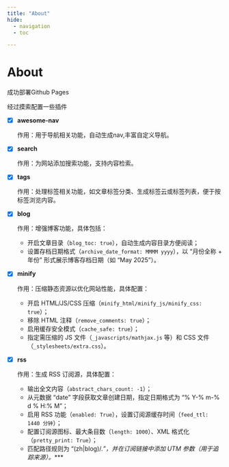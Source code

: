 ```yaml
---
title: "About"
hide:
  - navigation
  - toc

---
```


# About

成功部署Github Pages

经过摸索配置一些插件

- [x] **awesome-nav**

  作用：用于导航相关功能，自动生成nav,丰富自定义导航。

- [x] **search**
  
  作用：为网站添加搜索功能，支持内容检索。
  
- [x] **tags**
  
  作用：处理标签相关功能，如文章标签分类、生成标签云或标签列表，便于按标签浏览内容。
  
- [x] **blog**
  
  作用：增强博客功能，具体包括：
  
  - 开启文章目录（`blog_toc: true`），自动生成内容目录方便阅读；
  - 设置存档日期格式（`archive_date_format: MMMM yyyy`），以 “月份全称 + 年份” 形式展示博客存档日期（如 “May 2025”）。

- [x] **minify**
  
  作用：压缩静态资源以优化网站性能，具体配置：
  
  - 开启 HTML/JS/CSS 压缩（`minify_html/minify_js/minify_css: true`）；
  - 移除 HTML 注释（`remove_comments: true`）；
  - 启用缓存安全模式（`cache_safe: true`）；
  - 指定需压缩的 JS 文件（`_javascripts/mathjax.js` 等）和 CSS 文件（`_stylesheets/extra.css`）。
  
- [x] **rss**
  
  作用：生成 RSS 订阅源，具体配置：
  
  - 输出全文内容（`abstract_chars_count: -1`）；
  - 从元数据 “date” 字段获取文章创建日期，指定日期格式为 “% Y-% m-% d % H:% M”；
  - 启用 RSS 功能（`enabled: True`），设置订阅源缓存时间（`feed_ttl: 1440 分钟`）；
  - 配置订阅源图标、最大条目数（`length: 1000`）、XML 格式化（`pretty_print: True`）；
  - 匹配路径规则为 “(zh|blog)/.*”，并在订阅链接中添加 UTM 参数（用于追踪来源）。****